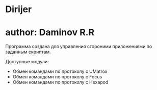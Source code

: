 # Dirijer
# author: Daminov R.R

Программа создана для управления стороними приложениями по заданным скриптам.

Доступныe модули:
  - Обмен командами по протоколу с UMatrox
  - Обмен командами по протоколу с Focus
  - Обмен командами по протоколу с Hexapod




